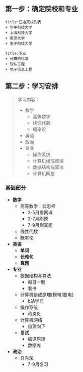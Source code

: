 ## 第一步：确定院校和专业
````ad-note
title:已选院校列表
+ 华中科技大学
+ 上海科技大学
+ 南京大学
+ 电子科技大学
````
````ad-bug
title:专业
+ 计算机科学
+ 软件工程
+ 电子信息工程
````
## 第二步：学习安排
> 学习内容： 
> - 数学
> 	- 高等数学
> 	- 线性代数
> 	- 概率论
> - 英语
> - 政治
> - 专业
> 	- 操作系统
> 	- 计算机组成原理
> 	- 数据结构与算法
> 	- 计算机网络

### 基础部分
+ **数学**
	+ 高等数学：武忠祥
		+ 2-5月看网课
		+ 3-7月刷题
		+ 7-9月刷真题
	+ 线性代数
	+ 概率论
+ **英语**
	+ **单词**
	+ **长难句**
	+ **真题**
+ **专业**
	+ 数据结构与算法
		+ 每日一题
		+ 看书
	+ 计算机组成原理[模电/数电]
		+ b站学习
	+ 操作系统
		+ 蒋炎炎
	+ 计算机网络
		+ 自顶向下
	+ **复试**
		+ 编译原理
		+ 数据库
+ **政治**
	+ 肖秀荣
		+ 7-9月复习